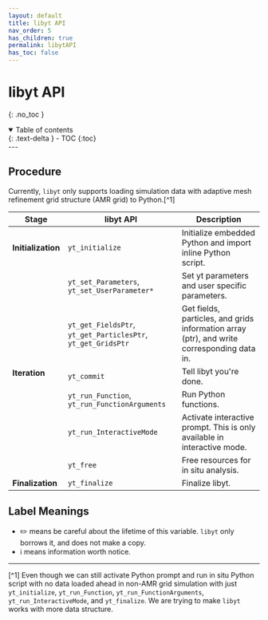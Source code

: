 ```yaml
---
layout: default
title: libyt API
nav_order: 5
has_children: true
permalink: libytAPI
has_toc: false
---
```


# libyt API
{: .no_toc }
<details open markdown="block">
  <summary>
    Table of contents
  </summary>
  {: .text-delta }
- TOC
{:toc}
</details>
---

## Procedure
Currently, `libyt` only supports loading simulation data with adaptive mesh refinement grid structure (AMR grid) to Python.[^1]

<table>
  <thead>
    <tr>
      <th>Stage</th>
      <th>libyt API</th>
      <th>Description</th>
    </tr>
  </thead>
  <tbody>
    <tr>
      <td rowspan=1><strong>Initialization</strong></td>
      <td><code>yt_initialize</code></td>
      <td>Initialize embedded Python and import inline Python script.</td>
    </tr>
    <tr>
      <td rowspan=6><strong>Iteration</strong></td>
      <td><code>yt_set_Parameters</code>, <code>yt_set_UserParameter*</code></td>
      <td>Set yt parameters and user specific parameters.</td>
    </tr>
    <tr>
      <td><code>yt_get_FieldsPtr</code>, <code>yt_get_ParticlesPtr</code>, <code>yt_get_GridsPtr</code></td>
      <td>Get fields, particles, and grids information array (ptr), and write corresponding data in.</td>
    </tr>
    <tr>
      <td><code>yt_commit</code></td>
      <td>Tell libyt you're done.</td>
    </tr>
    <tr>
      <td><code>yt_run_Function</code>, <code>yt_run_FunctionArguments</code></td>
      <td>Run Python functions.</td>
    </tr>
    <tr>
      <td><code>yt_run_InteractiveMode</code></td>
      <td>Activate interactive prompt. This is only available in interactive mode.</td>
    </tr>
    <tr>
      <td><code>yt_free</code></td>
      <td>Free resources for in situ analysis.</td>
    </tr>
    <tr>
      <td rowspan=1><strong>Finalization</strong></td>
      <td><code>yt_finalize</code></td>
      <td>Finalize libyt.</td>
    </tr>
  </tbody>
</table>

## Label Meanings
- :pencil2: means be careful about the lifetime of this variable. `libyt` only borrows it, and does not make a copy.
- :information_source: means information worth notice.

----
[^1] Even though we can still activate Python prompt and run in situ Python script with no data loaded ahead in non-AMR grid simulation with just `yt_initialize`, `yt_run_Function`, `yt_run_FunctionArguments`, `yt_run_InteractiveMode`, and `yt_finalize`. We are trying to make `libyt` works with more data structure.


